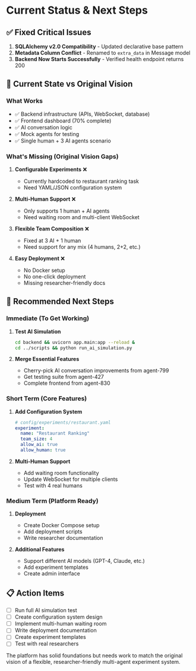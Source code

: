 # Current Status & Next Steps

## ✅ Fixed Critical Issues
1. **SQLAlchemy v2.0 Compatibility** - Updated declarative base pattern
2. **Metadata Column Conflict** - Renamed to `extra_data` in Message model
3. **Backend Now Starts Successfully** - Verified health endpoint returns 200

## 🎯 Current State vs Original Vision

### What Works
- ✅ Backend infrastructure (APIs, WebSocket, database)
- ✅ Frontend dashboard (70% complete)
- ✅ AI conversation logic
- ✅ Mock agents for testing
- ✅ Single human + 3 AI agents scenario

### What's Missing (Original Vision Gaps)
1. **Configurable Experiments** ❌
   - Currently hardcoded to restaurant ranking task
   - Need YAML/JSON configuration system
   
2. **Multi-Human Support** ❌
   - Only supports 1 human + AI agents
   - Need waiting room and multi-client WebSocket
   
3. **Flexible Team Composition** ❌
   - Fixed at 3 AI + 1 human
   - Need support for any mix (4 humans, 2+2, etc.)
   
4. **Easy Deployment** ❌
   - No Docker setup
   - No one-click deployment
   - Missing researcher-friendly docs

## 🚀 Recommended Next Steps

### Immediate (To Get Working)
1. **Test AI Simulation**
   ```bash
   cd backend && uvicorn app.main:app --reload &
   cd ../scripts && python run_ai_simulation.py
   ```

2. **Merge Essential Features**
   - Cherry-pick AI conversation improvements from agent-799
   - Get testing suite from agent-427
   - Complete frontend from agent-830

### Short Term (Core Features)
1. **Add Configuration System**
   ```yaml
   # config/experiments/restaurant.yaml
   experiment:
     name: "Restaurant Ranking"
     team_size: 4
     allow_ai: true
     allow_human: true
   ```

2. **Multi-Human Support**
   - Add waiting room functionality
   - Update WebSocket for multiple clients
   - Test with 4 real humans

### Medium Term (Platform Ready)
1. **Deployment**
   - Create Docker Compose setup
   - Add deployment scripts
   - Write researcher documentation

2. **Additional Features**
   - Support different AI models (GPT-4, Claude, etc.)
   - Add experiment templates
   - Create admin interface

## 📋 Action Items
- [ ] Run full AI simulation test
- [ ] Create configuration system design
- [ ] Implement multi-human waiting room
- [ ] Write deployment documentation
- [ ] Create experiment templates
- [ ] Test with real researchers

The platform has solid foundations but needs work to match the original vision of a flexible, researcher-friendly multi-agent experiment system.
